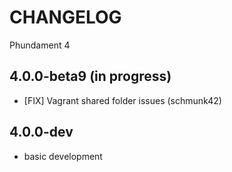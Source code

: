 CHANGELOG
=========

Phundament 4

4.0.0-beta9 (in progress)
-------------------------

- [FIX] Vagrant shared folder issues (schmunk42)

4.0.0-dev
---------

- basic development
